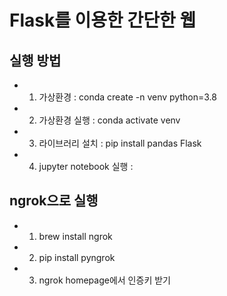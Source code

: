 # Flask를 이용한 간단한 웹

## 실행 방법
 - 1. 가상환경 : conda create -n venv python=3.8
 - 2. 가상환경 실행 : conda activate venv
 - 3. 라이브러리 설치 : pip install pandas Flask
 - 4. jupyter notebook 실행 : 

 ## ngrok으로 실행
  - 1.  brew install ngrok
  - 2. pip install pyngrok
  - 3. ngrok homepage에서 인증키 받기 
